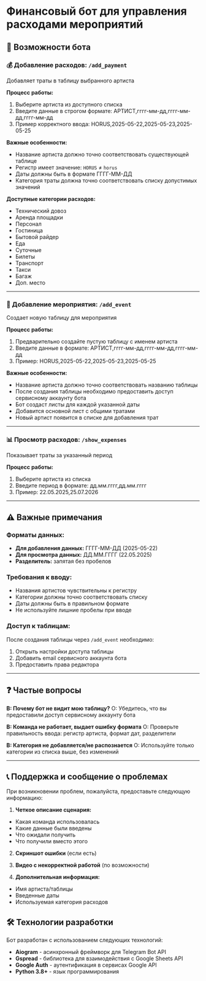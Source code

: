 # Финансовый бот для управления расходами мероприятий

## 🎯 Возможности бота

### 💰 Добавление расходов: `/add_payment`
Добавляет траты в таблицу выбранного артиста

**Процесс работы:**
1. Выберите артиста из доступного списка
2. Введите данные в строгом формате: АРТИСТ,гггг-мм-дд,гггг-мм-дд,гггг-мм-дд
3. Пример корректного ввода: HORUS,2025-05-22,2025-05-23,2025-05-25

**Важные особенности:**
- Название артиста должно точно соответствовать существующей таблице
- Регистр имеет значение: `HORUS` ≠ `horus`
- Даты должны быть в формате ГГГГ-ММ-ДД
- Категория траты должна точно соответствовать списку допустимых значений

**Доступные категории расходов:**
- Технический довоз
- Аренда площадки
- Персонал
- Гостиница
- Бытовой райдер
- Еда
- Суточные
- Билеты
- Транспорт
- Такси
- Багаж
- Доп. место

---

### 🎪 Добавление мероприятия: `/add_event`
Создает новую таблицу для мероприятия

**Процесс работы:**
1. Предварительно создайте пустую таблицу с именем артиста
2. Введите данные в формате: АРТИСТ,гггг-мм-дд,гггг-мм-дд,гггг-мм-дд
3. Пример: HORUS,2025-05-22,2025-05-23,2025-05-25

**Важные особенности:**
- Название артиста должно точно соответствовать названию таблицы
- После создания таблицы необходимо предоставить доступ сервисному аккаунту бота
- Бот создаст листы для каждой указанной даты
- Добавится основной лист с общими тратами
- Новый артист появится в списке для добавления трат

---

### 📊 Просмотр расходов: `/show_expenses`
Показывает траты за указанный период

**Процесс работы:**
1. Выберите артиста из списка
2. Введите период в формате: дд.мм.гггг,дд.мм.гггг
3. Пример: 22.05.2025,25.07.2026
---

## ⚠️ Важные примечания

### Форматы данных:
- **Для добавления данных:** ГГГГ-ММ-ДД (2025-05-22)
- **Для просмотра данных:** ДД.ММ.ГГГГ (22.05.2025)
- **Разделитель:** запятая без пробелов

### Требования к вводу:
- Названия артистов чувствительны к регистру
- Категории должны точно соответствовать списку
- Даты должны быть в правильном формате
- Не используйте лишние пробелы при вводе

### Доступ к таблицам:
После создания таблицы через `/add_event` необходимо:
1. Открыть настройки доступа таблицы
2. Добавить email сервисного аккаунта бота
3. Предоставить права редактора

---

## ❓ Частые вопросы

**В: Почему бот не видит мою таблицу?**
О: Убедитесь, что вы предоставили доступ сервисному аккаунту бота

**В: Команда не работает, выдает ошибку формата**
О: Проверьте правильность ввода: регистр артиста, формат дат, разделители

**В: Категория не добавляется/не распознается**
О: Используйте только категории из списка выше, без изменений

---

## 📞 Поддержка и сообщение о проблемах

При возникновении проблем, пожалуйста, предоставьте следующую информацию:

1. **Четкое описание сценария:**
- Какая команда использовалась
- Какие данные были введены
- Что ожидали получить
- Что получили вместо этого

2. **Скриншот ошибки** (если есть)

3. **Видео с некорректной работой** (по возможности)

4. **Дополнительная информация:**
- Имя артиста/таблицы
- Введенные даты
- Используемая категория расходов
## 🛠 Технологии разработки

Бот разработан с использованием следующих технологий:

- **Aiogram** - асинхронный фреймворк для Telegram Bot API
- **Gspread** - библиотека для взаимодействия с Google Sheets API
- **Google Auth** - аутентификация в сервисах Google API
- **Python 3.8+** - язык программирования
